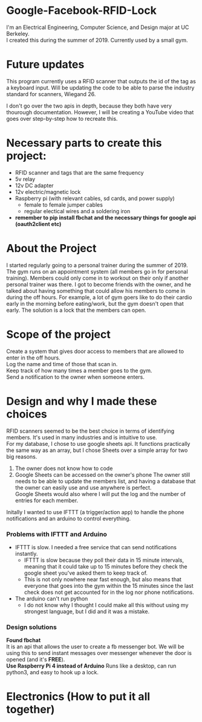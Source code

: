 # Google-Facebook-RFID-Lock
I'm an Electrical Engineering, Computer Science, and Design major at UC Berkeley.  
I created this during the summer of 2019. Currently used by a small gym.

# Future updates
This program currently uses a RFID scanner that outputs the id of the tag as a keyboard input. Will be updating the code to be able to parse the industry standard for scanners, Wiegand 26.  

I don't go over the two apis in depth, because they both have very thourough documentation. However, I will be creating a YouTube video that goes over step-by-step how to recreate this.

# Necessary parts to create this project:
* RFID scanner and tags that are the same frequency
* 5v relay 
* 12v DC adapter
* 12v electric/magnetic lock
* Raspberry pi (with relevant cables, sd cards, and power supply)
  * female to female jumper cables
  * regular electical wires and a soldering iron
 * **remember to pip install fbchat and the necessary things for google api (oauth2client etc)**
 
# About the Project
  I started regularly going to a personal trainer during the summer of 2019. The gym runs on an appointment system (all members go in for personal training). Members could only come in to workout on their only if another personal trainer was there. I got to become friends with the owner, and he talked about having something that could allow his members to come in during the off hours. For example, a lot of gym goers like to do their cardio early in the morning before eating/work, but the gym doesn't open that early. The solution is a lock that the members can open.

# Scope of the project
Create a system that gives door access to members that are allowed to enter in the off hours.   
Log the name and time of those that scan in.  
Keep track of how many times a member goes to the gym.  
Send a notification to the owner when someone enters.  

# Design and why I made these choices
RFID scanners seemed to be the best choice in terms of identifying members. It's used in many industries and is intuitive to use.  
For my database, I chose to use google sheets api. It functions practically the same way as an array, but I chose Sheets over a simple array for two big reasons.
1. The owner does not know how to code
2. Google Sheets can be accessed on the owner's phone
The owner still needs to be able to update the members list, and having a database that the owner can easily use and use anywhere is perfect.  
Google Sheets would also where I will put the log and the number of entries for each member.  
  
Initally I wanted to use IFTTT (a trigger/action app) to handle the phone notifications and an arduino to control everything.
### **Problems with IFTTT and Arduino**
* IFTTT is slow. I needed a free service that can send notifications instantly.
  * IFTTT is slow because they poll their data in 15 minute intervals, meaning that it could take up to 15 minutes before they check the google sheet you've asked them to keep track of. 
  * This is not only nowhere near fast enough, but also means that everyone that goes into the gym within the 15 minutes since the last check does not get accounted for in the log nor phone notifications.
* The arduino can't run python
  * I do not know why I thought I could make all this without using my strongest language, but I did and it was a mistake.  
### Design solutions
**Found fbchat**  
It is an api that allows the user to create a fb messenger bot. We will be using this to send instant messages over messenger whenever the door is opened (and it's **FREE**).  
**Use Raspberry Pi 4 instead of Arduino**
Runs like a desktop, can run python3, and easy to hook up a lock.

# Electronics (How to put it all together)


 
